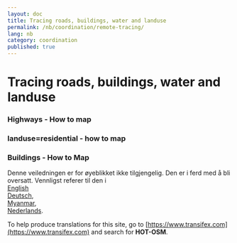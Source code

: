 ```yaml
---
layout: doc
title: Tracing roads, buildings, water and landuse 
permalink: /nb/coordination/remote-tracing/
lang: nb
category: coordination
published: true
---
```


Tracing roads, buildings, water and landuse 
============================= 

### Highways - How to map
### landuse=residential - how to map
### Buildings - How to Map 

Denne veiledningen er for øyeblikket ikke tilgjengelig. Den er i ferd med å bli oversatt. Vennligst referer til den i  
[English](/en/coordination/)    <!--    
[Bahasa Indonesia](/id/coordination/),  
[Catalan](/ca/coordination/)
[Czech](/cs/coordination/),   -->  
[Deutsch](/de/coordination/),  <!--
[Español](/es/coordination/),  
[فارسی](/fa/coordination/),  
[Français](/fr/coordination/),  
[Hrvatski](/hr/coordination/),  
[Italiano](/it/coordination/),  
[日本語](/ja/coordination/),-->  
[Myanmar](/my/coordination/),  <!--
[Norsk](/nb/coordination/), -->  
[Nederlands](/nl_NL/coordination/).  <!--
[Português](/pt/coordination/),  
[Русский](/ru/coordination/),  
[Kiswahili](/sw/coordination/), 
[Slovenian](/sl/coordination/),  
[Shqip](/sq/coordination/),  
[Українська](/uk/coordination/), 
[简体中文](/zh_CN/coordination/).  
[繁體中文](/zh_TW/coordination/).-->  

To help produce translations for this site, go to [https://www.transifex.com](https://www.transifex.com) and search for **HOT-OSM**.
